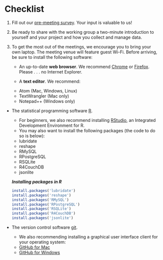 # Checklist

1. Fill out our [pre-meeting survey](https://docs.google.com/forms/d/1BqS4DQ_-EXGSIF9czMjzuo8D7gdAmXiDKa9_1ISnyNs/viewform?c=0&w=1). Your input is valuable to us!

2. Be ready to share with the working group a two-minute introduction to yourself and your project and how you collect and manage data.

3. To get the most out of the meetings, we encourage you to bring your own laptop. The meeting venue will feature guest Wi-Fi. Before arriving, be sure to install the following software:

	* An up-to-date **web browser**. We recommend [Chrome](http://www.google.com/chrome/) or [Firefox](https://www.mozilla.org/en-US/firefox/new/). Please . . . no Internet Explorer.

	* A **text editor**. We recommend:
     - Atom (Mac, Windows, Linux)
     - TextWrangler (Mac only)
     - Notepad++ (Windows only)

  * The statistical programming software [R](http://cran.r-project.org/).
     - For beginners, we also recommend installing [RStudio](http://www.rstudio.com/), an Integrated Development Environment for R.
     - You may also want to install the following packages (the code to do so is below):
      - lubridate
      - reshape
      - RMySQL
      - RPostgreSQL
      - RSQLite
      - R4CouchDB
      - jsonlite

	_**Installing packages in R**_
	
	```R
	install.packages('lubridate')
	install.packages('reshape')
	install.packages('RMySQL')
	install.packages('RPostgreSQL')
	install.packages('RSQLite')
	install.packages('R4CouchDB')
	install.packages('jsonlite')
	```

  * The version control software [git](http://git-scm.com/).
     - We also recommending installing a graphical user interface client for your operating system:
      - [GitHub for Mac](https://mac.github.com/)
      - [GitHub for Windows](https://windows.github.com/)
